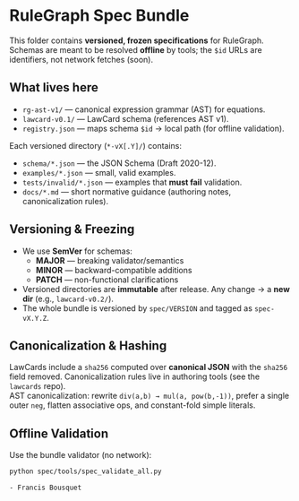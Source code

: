 # RuleGraph Spec Bundle

This folder contains **versioned, frozen specifications** for RuleGraph. Schemas are meant
to be resolved **offline** by tools; the `$id` URLs are identifiers, not network fetches (soon).

## What lives here

- `rg-ast-v1/` — canonical expression grammar (AST) for equations.
- `lawcard-v0.1/` — LawCard schema (references AST v1).
- `registry.json` — maps schema `$id` → local path (for offline validation).

Each versioned directory (`*-vX[.Y]/`) contains:
- `schema/*.json` — the JSON Schema (Draft 2020-12).
- `examples/*.json` — small, valid examples.
- `tests/invalid/*.json` — examples that **must fail** validation.
- `docs/*.md` — short normative guidance (authoring notes, canonicalization rules).

## Versioning & Freezing

- We use **SemVer** for schemas:
  - **MAJOR** — breaking validator/semantics
  - **MINOR** — backward-compatible additions
  - **PATCH** — non-functional clarifications
- Versioned directories are **immutable** after release. Any change → a **new dir** (e.g., `lawcard-v0.2/`).
- The whole bundle is versioned by `spec/VERSION` and tagged as `spec-vX.Y.Z`.

## Canonicalization & Hashing

LawCards include a `sha256` computed over **canonical JSON** with the `sha256` field removed.
Canonicalization rules live in authoring tools (see the `lawcards` repo).  
AST canonicalization: rewrite `div(a,b) → mul(a, pow(b,-1))`, prefer a single outer `neg`, flatten
associative ops, and constant-fold simple literals.

## Offline Validation

Use the bundle validator (no network):

```bash
python spec/tools/spec_validate_all.py

- Francis Bousquet